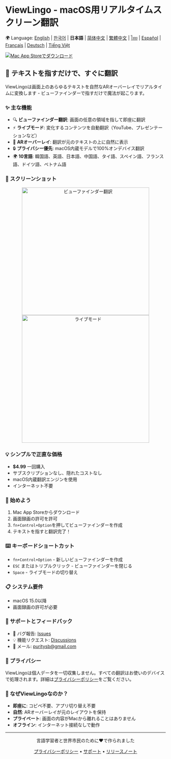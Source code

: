 # ViewLingo - macOS用リアルタイムスクリーン翻訳

🌍 Language: [English](../README.md) | [한국어](README-ko.md) | **日本語** | [简体中文](README-zh-Hans.md) | [繁體中文](README-zh-Hant.md) | [ไทย](README-th.md) | [Español](README-es.md) | [Français](README-fr.md) | [Deutsch](README-de.md) | [Tiếng Việt](README-vi.md)

[![Mac App Storeでダウンロード](https://developer.apple.com/app-store/marketing/guidelines/images/badge-download-on-the-mac-app-store.svg)](https://apps.apple.com/kr/app/viewlingo-%EC%8B%A4%EC%8B%9C%EA%B0%84-%ED%99%94%EB%A9%B4-%EB%B2%88%EC%97%AD%EA%B8%B0/id6749508592?mt=12)

## 🎯 テキストを指すだけで、すぐに翻訳

ViewLingoは画面上のあらゆるテキストを自然なARオーバーレイでリアルタイムに変換します - ビューファインダーで指すだけで魔法が起こります。

### ✨ 主な機能
- 🔍 **ビューファインダー翻訳**: 画面の任意の領域を指して即座に翻訳
- ⚡ **ライブモード**: 変化するコンテンツを自動翻訳（YouTube、プレゼンテーションなど）
- 🎨 **ARオーバーレイ**: 翻訳が元のテキストの上に自然に表示
- 🔒 **プライバシー優先**: macOS内蔵モデルで100%オンデバイス翻訳
- 🌍 **10言語**: 韓国語、英語、日本語、中国語、タイ語、スペイン語、フランス語、ドイツ語、ベトナム語

### 📸 スクリーンショット

<p align="center">
  <img src="images/viewfinder-demo.png" width="400" alt="ビューファインダー翻訳">
  <img src="images/live-mode.png" width="400" alt="ライブモード">
</p>

### 💡 シンプルで正直な価格
- **$4.99** 一回購入
- サブスクリプションなし、隠れたコストなし
- macOS内蔵翻訳エンジンを使用
- インターネット不要

### 🚀 始めよう
1. Mac App Storeからダウンロード
2. 画面録画の許可を許可
3. `fn+Control+Option`を押してビューファインダーを作成
4. テキストを指すと翻訳完了！

### ⌨️ キーボードショートカット
- `fn+Control+Option` - 新しいビューファインダーを作成
- `ESC` またはトリプルクリック - ビューファインダーを閉じる
- `Space` - ライブモードの切り替え

### 📋 システム要件
- macOS 15.0以降
- 画面録画の許可が必要

### 📮 サポートとフィードバック
- 🐛 バグ報告: [Issues](https://github.com/puritysb/ViewLingo/issues)
- 💡 機能リクエスト: [Discussions](https://github.com/puritysb/ViewLingo/discussions)
- 📧 メール: puritysb@gmail.com

### 🔐 プライバシー
ViewLingoは個人データを一切収集しません。すべての翻訳はお使いのデバイスで処理されます。詳細は[プライバシーポリシー](PRIVACY-ja.md)をご覧ください。

### 🌟 なぜViewLingoなのか？
- **即座に**: コピペ不要、アプリ切り替え不要
- **自然**: ARオーバーレイが元のレイアウトを保持
- **プライベート**: 画面の内容がMacから離れることはありません
- **オフライン**: インターネット接続なしで動作

---

<p align="center">
言語学習者と世界市民のために❤️で作られました
</p>

<p align="center">
  <a href="PRIVACY-ja.md">プライバシーポリシー</a> •
  <a href="SUPPORT-ja.md">サポート</a> •
  <a href="https://github.com/puritysb/ViewLingo/releases">リリースノート</a>
</p>